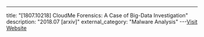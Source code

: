 ---
title: "[1807.10218] CloudMe Forensics: A Case of Big-Data Investigation"
description: "2018.07 [arxiv]"
external_category: "Malware Analysis"
---[Visit Website](https://arxiv.org/abs/1807.10218)

